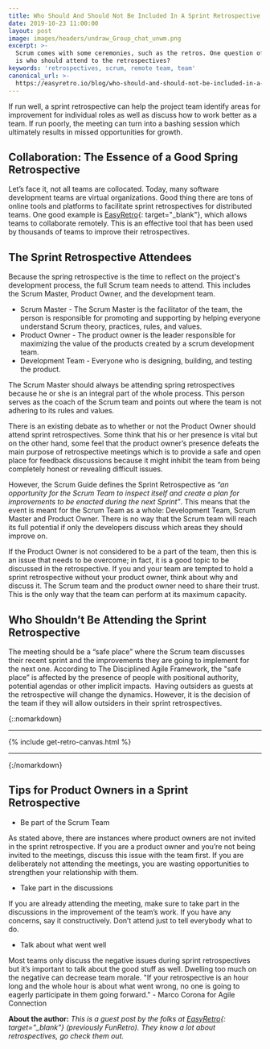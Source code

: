 ```yaml
---
title: Who Should And Should Not Be Included In A Sprint Retrospective
date: 2019-10-23 11:00:00
layout: post
image: images/headers/undraw_Group_chat_unwm.png
excerpt: >-
  Scrum comes with some ceremonies, such as the retros. One question often asked
  is who should attend to the retrospectives?
keywords: 'retrospectives, scrum, remote team, team'
canonical_url: >-
  https://easyretro.io/blog/who-should-and-should-not-be-included-in-a-sprint-retrospective/
---
```


If run well, a sprint retrospective can help the project team identify areas for improvement for individual roles as well as discuss how to work better as a team. If run poorly, the meeting can turn into a bashing session which ultimately results in missed opportunities for growth.

## Collaboration: The Essence of a Good Spring Retrospective

Let’s face it, not all teams are collocated. Today, many software development teams are virtual organizations. Good thing there are tons of online tools and platforms to facilitate sprint retrospectives for distributed teams. One good example is [EasyRetro](https://easyretro.io){: target="_blank"}, which allows teams to collaborate remotely. This is an effective tool that has been used by thousands of teams to improve their retrospectives.

## The Sprint Retrospective Attendees

Because the spring retrospective is the time to reflect on the project's development process, the full Scrum team needs to attend. This includes the Scrum Master, Product Owner, and the development team.

* Scrum Master - The Scrum Master is the facilitator of the team, the person is responsible for promoting and supporting by helping everyone understand Scrum theory, practices, rules, and values.
* Product Owner - The product owner is the leader responsible for maximizing the value of the products created by a scrum development team.
* Development Team - Everyone who is designing, building, and testing the product.

The Scrum Master should always be attending spring retrospectives because he or she is an integral part of the whole process. This person serves as the coach of the Scrum team and points out where the team is not adhering to its rules and values.

There is an existing debate as to whether or not the Product Owner should attend sprint retrospectives. Some think that his or her presence is vital but on the other hand, some feel that the product owner’s presence defeats the main purpose of retrospective meetings which is to provide a safe and open place for feedback discussions because it might inhibit the team from being completely honest or revealing difficult issues.

However, the Scrum Guide defines the Sprint Retrospective as *“an opportunity for the Scrum Team to inspect itself and create a plan for improvements to be enacted during the next Sprint”*. This means that the event is meant for the Scrum Team as a whole: Development Team, Scrum Master and Product Owner. There is no way that the Scrum team will reach its full potential if only the developers discuss which areas they should improve on.

If the Product Owner is not considered to be a part of the team, then this is an issue that needs to be overcome; in fact, it is a good topic to be discussed in the retrospective. If you and your team are tempted to hold a sprint retrospective without your product owner, think about why and discuss it. The Scrum team and the product owner need to share their trust. This is the only way that the team can perform at its maximum capacity.

## Who Shouldn’t Be Attending the Sprint Retrospective

The meeting should be a “safe place” where the Scrum team discusses their recent sprint and the improvements they are going to implement for the next one. According to The Disciplined Agile Framework, the "safe place” is affected by the presence of people with positional authority, potential agendas or other implicit impacts. Having outsiders as guests at the retrospective will change the dynamics. However, it is the decision of the team if they will allow outsiders in their sprint retrospectives.

{::nomarkdown}
<hr/>
  {% include get-retro-canvas.html %}
<hr/>
{:/nomarkdown}

## Tips for Product Owners in a Sprint Retrospective

* Be part of the Scrum Team

As stated above, there are instances where product owners are not invited in the sprint retrospective. If you are a product owner and you’re not being invited to the meetings, discuss this issue with the team first. If you are deliberately not attending the meetings, you are wasting opportunities to strengthen your relationship with them.

* Take part in the discussions

If you are already attending the meeting, make sure to take part in the discussions in the improvement of the team’s work. If you have any concerns, say it constructively. Don’t attend just to tell everybody what to do.

* Talk about what went well

Most teams only discuss the negative issues during sprint retrospectives but it’s important to talk about the good stuff as well. Dwelling too much on the negative can decrease team morale. "If your retrospective is an hour long and the whole hour is about what went wrong, no one is going to eagerly participate in them going forward." - Marco Corona for Agile Connection

**About the author:** *This is a guest post by the folks at [EasyRetro](https://easyretro.io){: target="_blank"} (previously FunRetro). They know a lot about retrospectives, go check them out.*